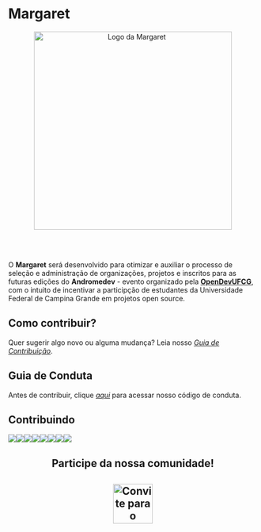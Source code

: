 # Margaret 

  <center><img width="400" alt="Logo da Margaret" src='https://svgshare.com/i/QTp.svg' title='' /></center>

<br></br>

O **Margaret** será desenvolvido para otimizar e auxiliar o processo de seleção e administração de organizações, projetos e inscritos para as futuras edições do **Andromedev** - evento organizado pela **[OpenDevUFCG](https://opendevufcg.org/)**, com o intuito de incentivar a participção de estudantes da Universidade Federal de Campina Grande em projetos open source.
  
  
## Como contribuir?

Quer sugerir algo novo ou alguma mudança? Leia nosso *[Guia de Contribuição](CONTRIBUTING.md)*.

  

## Guia de Conduta

Antes de contribuir, clique *[aqui](CODE_OF_CONDUCT.md)* para acessar nosso código de conduta.

  

## Contribuindo

[![](https://sourcerer.io/fame/huandrey/huandrey/Margaret/images/0)](https://sourcerer.io/fame/huandrey/huandrey/Margaret/links/0)[![](https://sourcerer.io/fame/huandrey/huandrey/Margaret/images/1)](https://sourcerer.io/fame/huandrey/huandrey/Margaret/links/1)[![](https://sourcerer.io/fame/huandrey/huandrey/Margaret/images/2)](https://sourcerer.io/fame/huandrey/huandrey/Margaret/links/2)[![](https://sourcerer.io/fame/huandrey/huandrey/Margaret/images/3)](https://sourcerer.io/fame/huandrey/huandrey/Margaret/links/3)[![](https://sourcerer.io/fame/huandrey/huandrey/Margaret/images/4)](https://sourcerer.io/fame/huandrey/huandrey/Margaret/links/4)[![](https://sourcerer.io/fame/huandrey/huandrey/Margaret/images/5)](https://sourcerer.io/fame/huandrey/huandrey/Margaret/links/5)[![](https://sourcerer.io/fame/huandrey/huandrey/Margaret/images/6)](https://sourcerer.io/fame/huandrey/huandrey/Margaret/links/6)[![](https://sourcerer.io/fame/huandrey/huandrey/Margaret/images/7)](https://sourcerer.io/fame/huandrey/huandrey/Margaret/links/7)

<center><h2>Participe da nossa comunidade!<h2>
<a href="https://discord.gg/bVwudh" target="blank" ><img width="80" alt="Convite para o Discord" src="https://www.flaticon.com/svg/static/icons/svg/906/906361.svg"/></center>
